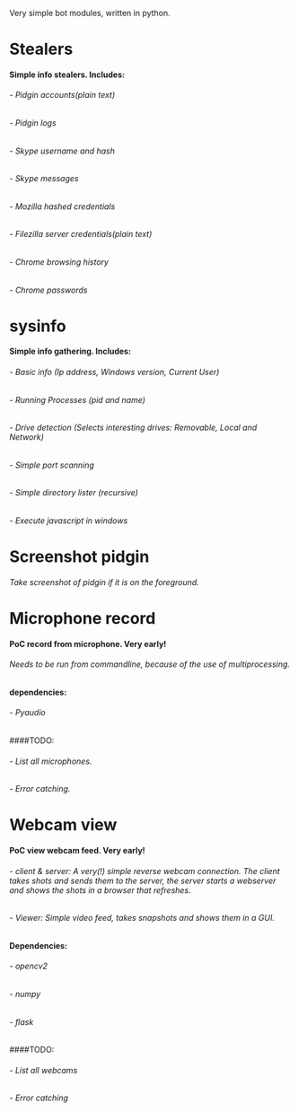 Very simple bot modules, written in python.

Stealers
========
#### Simple info stealers. Includes:
###### -  Pidgin accounts(plain text)
###### -  Pidgin logs
###### -  Skype username and hash
###### -  Skype messages
###### -  Mozilla hashed credentials
###### -  Filezilla server credentials(plain text)
###### -  Chrome browsing history
###### -  Chrome passwords

sysinfo
=======

#### Simple info gathering. Includes:
###### - Basic info (Ip address, Windows version, Current User)
###### - Running Processes (pid and name)
###### - Drive detection (Selects interesting drives: Removable, Local and Network)
###### - Simple port scanning 
###### - Simple directory lister (recursive)
###### - Execute javascript in windows

Screenshot pidgin
=================

###### Take screenshot of pidgin if it is on the foreground.

Microphone record
=================

#### PoC record from microphone. Very early!

###### Needs to be run from commandline, because of the use of multiprocessing.

#### dependencies:
###### - Pyaudio

####TODO:
###### - List all microphones.
###### - Error catching.

Webcam view
=================

#### PoC view webcam feed. Very early!

###### - client & server: A very(!) simple reverse webcam connection. The client takes shots and sends them to the server, the server starts a webserver and shows the shots in a browser that refreshes.
###### - Viewer: Simple video feed, takes snapshots and shows them in a GUI.

#### Dependencies:
###### - opencv2
###### - numpy
###### - flask

####TODO:
###### - List all webcams
###### - Error catching
